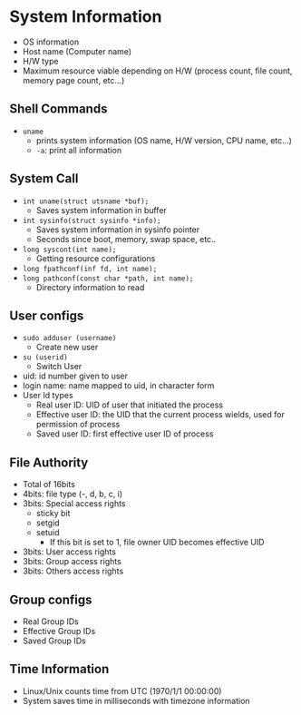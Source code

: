 # System Information
- OS information
- Host name (Computer name)
- H/W type
- Maximum resource viable depending on H/W (process count, file count, memory page count, etc...)

## Shell Commands
- `uname`
    - prints system information (OS name, H/W version, CPU name, etc...)
    - `-a`: print all information

## System Call
- `int uname(struct utsname *buf);`
    - Saves system information in buffer
- `int sysinfo(struct sysinfo *info);`
    - Saves system information in sysinfo pointer
    - Seconds since boot, memory, swap space, etc..
- `long syscont(int name);`
    - Getting resource configurations
- `long fpathconf(inf fd, int name);`
- `long pathconf(const char *path, int name);`
    - Directory information to read

## User configs
- `sudo adduser (username)`
    - Create new user
- `su (userid)`
    - Switch User
- uid: id number given to user
- login name: name mapped to uid, in character form
- User Id types
    - Real user ID: UID of user that initiated the process
    - Effective user ID: the UID that the current process wields, used for permission of process
    - Saved user ID: first effective user ID of process

## File Authority
- Total of 16bits
- 4bits: file type (-, d, b, c, i)
- 3bits: Special access rights
    - sticky bit
    - setgid
    - setuid
        - If this bit is set to 1, file owner UID becomes effective UID
- 3bits: User access rights
- 3bits: Group access rights
- 3bits: Others access rights

## Group configs
- Real Group IDs
- Effective Group IDs
- Saved Group IDs

## Time Information
- Linux/Unix counts time from UTC (1970/1/1 00:00:00) 
- System saves time in milliseconds with timezone information